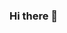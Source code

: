 ### Hi there 👋

<!--
**SalmanAsh/SalmanAsh** is a ✨ _special_ ✨ repository because its `README.md` (this file) appears on your GitHub profile.


- 🔭 I’m currently working on my course
- 🌱 I’m currently learning Python
- 👯 I’m looking to collaborate on ...
- 🤔 I’m looking for help with ...
- 💬 Ask me about ...
- 📫 How to reach me: {Linked-In} (https://www.linkedin.com/in/salman-ashraf2513/)
- 😄 Pronouns: ...
- ⚡ Fun fact: I am fluent in 5 different languages
-->
